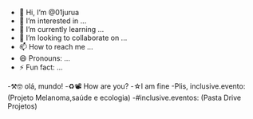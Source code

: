 - 👋 Hi, I’m @01jurua
- 👀 I’m interested in ...
- 🌱 I’m currently learning ...
- 💞️ I’m looking to collaborate on ...
- 📫 How to reach me ...
- 😄 Pronouns: ...
- ⚡ Fun fact: ...

<!---
01jurua/01jurua is a ✨ special ✨ repository because its `README.md` (this file) appears on your GitHub profile.
You can click the Preview link to take a look at your changes.
--->
-⚒️🤓 olá, mundo!
-♻️📽 How are you?
-☆I am fine
-Plis, inclusive.evento: (Projeto Melanoma,saúde e ecologia)
-#inclusive.eventos: (Pasta Drive Projetos)

